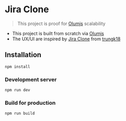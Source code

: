 # Jira Clone
> This project is proof for [Olumjs](https://olumjs.github.io) scalability
* This project is built from scratch via [Olumjs](https://olumjs.github.io)
* The UX/UI are inspired by [Jira Clone](https://github.com/trungk18) from [trungk18](https://github.com/trungk18)

## Installation
```
npm install
```

### Development server
```
npm run dev
```

### Build for production
```
npm run build
```